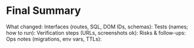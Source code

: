 # Final Summary

What changed:
Interfaces (routes, SQL, DOM IDs, schemas):
Tests (names; how to run):
Verification steps (URLs, screenshots ok):
Risks & follow-ups:
Ops notes (migrations, env vars, TTLs):
